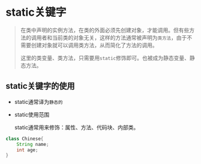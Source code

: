 # static关键字

>在类中声明的实例方法，在类的外面必须先创建对象，才能调用。但有些方法的调用者和当前类的对象无关，这样的方法通常被声明为`类方法`，由于不需要创建对象就可以调用类方法，从而简化了方法的调用。
>
>这里的类变量、类方法，只需要用`static`修饰即可。也被成为静态变量、静态方法。

## static关键字的使用

* static通常译为`静态的`

* static使用范围

  static通常用来修饰：属性、方法、代码块、内部类。 

````java
class Chinese{
    String name;
    int age;
}
````


